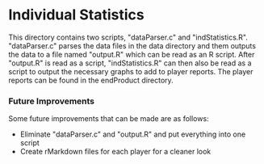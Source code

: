 # Individual Statistics

This directory contains two scripts, "dataParser.c" and "indStatistics.R". "dataParser.c" parses the data files in the data directory and them outputs the data to a file named "output.R" which can be read as an R script. After "output.R" is read as a script, "indStatistics.R" can then also be read as a script to output the necessary graphs to add to player reports.  The player reports can be found in the endProduct directory.


<h3>Future Improvements</h3>

Some future improvements that can be made are as follows:

<ul>
<li>Eliminate "dataParser.c" and "output.R" and put everything into one script</li>
<li>Create rMarkdown files for each player for a cleaner look</li>
</ul>
